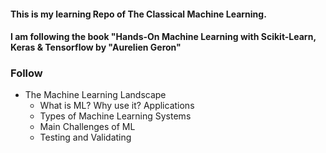 #### This is my learning Repo of The Classical Machine Learning.
#### I am following the book "Hands-On Machine Learning with Scikit-Learn, Keras & Tensorflow by "Aurelien Geron"

### Follow
- The Machine Learning Landscape
    - What is ML? Why use it? Applications
    - Types of Machine Learning Systems
    - Main Challenges of ML
    - Testing and Validating

    